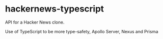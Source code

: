 # hackernews-typescript
API for a Hacker News clone.

Use of TypeScript to be more type-safety, Apollo Server, Nexus and Prisma
